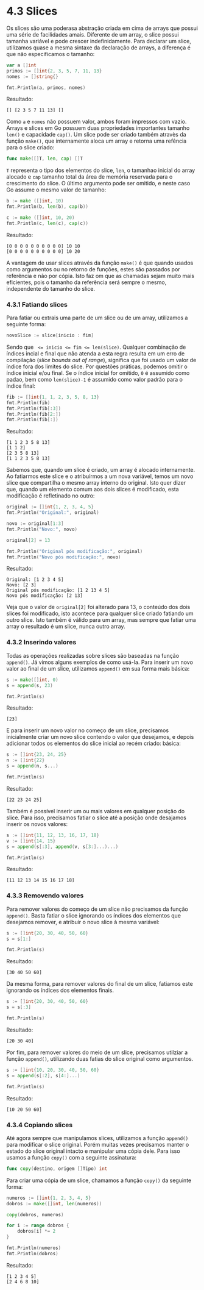 # 4.3 Slices
Os slices são uma poderasa abstração criada em cima de arrays que possui uma série de facilidades
amais. Diferente de um array, o slice possui tamanha variável e pode crescer indefinidamente.
Para declarar um slice, utilizamos quase a mesma sintaxe da declaração de arrays, a diferença é 
que não especificamos o tamanho:
~~~go
var a []int
primos := []int{2, 3, 5, 7, 11, 13}
nomes := []string{}

fmt.Println(a, primos, nomes)
~~~
Resultado:
````
[] [2 3 5 7 11 13] []
````
Como `a` e `nomes` não possuem valor, ambos foram impressos com vazio.
Arrays e slices em Go possuem duas propriedades importantes tamanho `len()` e capacidade `cap()`.
Um slice pode ser criado também atravès da função `make()`, que internamente aloca um array e 
retorna uma refência para o slice criado:
~~~go
func make([]T, len, cap) []T
~~~
`T` representa o tipo dos elementos do slice, `len`, o tamanhao inicial do array alocado e
`cap`  tamanho total da área de memória reservada para o crescimento do slice. O último argumento 
pode ser omitido, e neste caso Go assume o mesmo valor de tamanho:
~~~go
b := make ([]int, 10)
fmt.Println(b, len(b), cap(b))

c := make ([]int, 10, 20)
fmt.Println(c, len(c), cap(c))
~~~
Resultado:
````
[0 0 0 0 0 0 0 0 0 0] 10 10
[0 0 0 0 0 0 0 0 0 0] 10 20
````
A vantagem de usar slices através da função `make()` é que quando usados como argumentos
ou no retorno de funções, estes são passados por referência e não por cópia. Isto faz om que
as chamadas sejam muito mais eficientes, pois o tamanho da referência será sempre o mesmo,
independente do tamanho do slice.

### 4.3.1 Fatiando slices
Para fatiar ou extrais uma parte de um slice ou de um array, utilizamos a seguinte forma:
~~~go
novoSlice := slice[inicio : fim]
~~~
Sendo que ` <= inicio <= fim <= len(slice)`. Qualquer combinação de índices incial e final que não
atenda a esta regra resulta em um erro de compilação (_slice bounds out of range_), significa que 
foi usado um valor de índice fora dos limites do slice.
Por questões práticas, podemos omitir o índice inicial e/ou final. Se o índice inicial for
omitido, `0` é assumido como padao, bem como `len(slice)-1` é assumido como valor padrão para o 
índice final:
~~~go
fib := []int{1, 1, 2, 3, 5, 8, 13}
fmt.Println(fib)
fmt.Println(fib[:3])
fmt.Println(fib[2:])
fmt.Println(fib[:])
~~~
Resultado:
````
[1 1 2 3 5 8 13]
[1 1 2]
[2 3 5 8 13]
[1 1 2 3 5 8 13] 
````
Sabemos que, quando um slice é criado, um array é alocado internamente. Ao fatiarmos este
slice e o atribuírmos a um nova variável, temos um novo slice que compartilha o mesmo
array interno do original. Isto quer dizer que, quando um elemento comum aos dois slices
é modificado, esta modificação é refletinado no outro:
~~~go
original := []int{1, 2, 3, 4, 5}
fmt.Println("Original:", original)

novo := original[1:3]
fmt.Println("Novo:", novo)

original[2] = 13

fmt.Println("Original pós modificação:", original)
fmt.Println("Novo pós modificação:", novo)
~~~
Resultado:
````
Original: [1 2 3 4 5]
Novo: [2 3]
Original pós modificação: [1 2 13 4 5]
Novo pós modificação: [2 13]
````
Veja que o valor de `original[2]` foi alterado para 13, o conteúdo dos dois slices foi 
modificado, isto acontece para qualquer slice criado fatiando um outro slice. Isto também é 
válido para um array, mas sempre que fatiar uma array o resultado é um slice, nunca outro
array.

### 4.3.2 Inserindo valores
Todas as operações realizadas sobre slices são baseadas na função `append()`. Já vimos alguns
exemplos de como usá-la.
Para inserir um novo valor ao final de um slice, utilizamos `append()` em sua forma mais
básica:
~~~go
s := make([]int, 0)
s = append(s, 23)

fmt.Println(s)
~~~
Resultado:
````
[23]
````
E para inserir um novo valor no começo de um slice, precisamos inicialmente criar um novo
slice contendo o valor que desejamos, e depois adicionar todos os elementos do slice inicial
ao recém criado:
básica:
~~~go
s := []int{23, 24, 25}
n := []int{22} 
s = append(n, s...)

fmt.Println(s)
~~~
Resultado:
````
[22 23 24 25]
````
Também é possível inserir um ou mais valores em qualquer posição do slice. Para isso, 
precisamos fatiar o slice até a posição onde desajamos inserir os novos valores:
~~~go
s := []int{11, 12, 13, 16, 17, 18}
v := []int{14, 15} 
s = append(s[:3], append(v, s[3:]...)...)

fmt.Println(s)
~~~
Resultado:
````
[11 12 13 14 15 16 17 18]
````

### 4.3.3 Removendo valores
Para remover valores do começo de um slice não precisamos da função `append()`. Basta fatiar
o slice ignorando os índices dos elementos que desejamos remover, e atribuir o novo slice
à mesma variável:
~~~go
s := []int{20, 30, 40, 50, 60}
s = s[1:]

fmt.Println(s)
~~~
Resultado:
````
[30 40 50 60]
````
Da mesma forma, para remover valores do final de um slice, fatiamos este ignorando os 
índices dos elementos finais.
~~~go
s := []int{20, 30, 40, 50, 60}
s = s[:3]

fmt.Println(s)
~~~
Resultado:
````
[20 30 40]
````
Por fim, para remover valores do meio de um slice, precisamos utilziar a função `append()`,
utilizando duas fatias do slice original como argumentos.
~~~go
s := []int{10, 20, 30, 40, 50, 60}
s = append(s[:2], s[4:]...)

fmt.Println(s)
~~~
Resultado:
````
[10 20 50 60]
````

### 4.3.4 Copiando slices
Até agora sempre que manipulamos slices, utilizamos a função `append()` para modificar
o slice original. Porém muitas vezes precisamos manter o estado do slice original intacto
e manipular uma cópia dele. Para isso usamos a função `copy()` com a seguinte assinatura:
~~~go
func copy(destino, origem []Tipo) int
~~~
Para criar uma cópia de um slice, chamamos a função `copy()` da seguinte forma:
~~~go
numeros := []int{1, 2, 3, 4, 5}
dobros := make([]int, len(numeros))

copy(dobros, numeros)

for i := range dobros {
    dobros[i] *= 2
}

fmt.Println(numeros)
fmt.Println(dobros)
~~~
Resultado:
````
[1 2 3 4 5]
[2 4 6 8 10]
````
